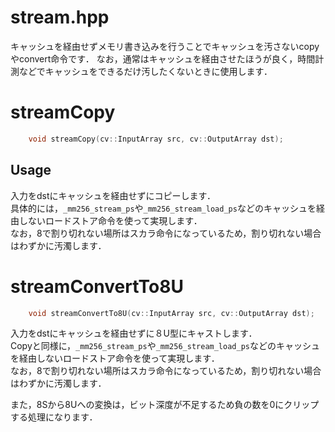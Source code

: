 stream.hpp
===================
キャッシュを経由せずメモリ書き込みを行うことでキャッシュを汚さないcopyやconvert命令です．
なお，通常はキャッシュを経由させたほうが良く，時間計測などでキャッシュをできるだけ汚したくないときに使用します．


# streamCopy
```cpp
	void streamCopy(cv::InputArray src, cv::OutputArray dst);
```
## Usage
入力をdstにキャッシュを経由せずにコピーします．  
具体的には，`_mm256_stream_ps`や`_mm256_stream_load_ps`などのキャッシュを経由しないロードストア命令を使って実現します．  
なお，8で割り切れない場所はスカラ命令になっているため，割り切れない場合はわずかに汚濁します．  

# streamConvertTo8U
```cpp
	void streamConvertTo8U(cv::InputArray src, cv::OutputArray dst);
```

入力をdstにキャッシュを経由せずに８U型にキャストします．  
Copyと同様に，`_mm256_stream_ps`や`_mm256_stream_load_ps`などのキャッシュを経由しないロードストア命令を使って実現します．  
なお，8で割り切れない場所はスカラ命令になっているため，割り切れない場合はわずかに汚濁します．  

また，8Sから8Uへの変換は，ビット深度が不足するため負の数を0にクリップする処理になります．

